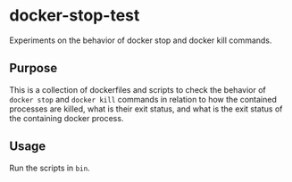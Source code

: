 # docker-stop-test

Experiments on the behavior of docker stop and docker kill commands.


## Purpose

This is a collection of dockerfiles and scripts to check the behavior of `docker stop` and
`docker kill` commands in relation to how the contained processes are killed, what is their
exit status, and what is the exit status of the containing docker process.


## Usage

Run the scripts in `bin`.
